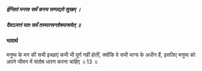 ##### ईप्सितं मनसः सर्वं कस्य सम्पद्यते सुखम् ।
##### दैवाऽयत्तं यतः सर्वं तस्मात्सन्तोषमाश्रयेत् ॥

#### भावार्थ

मनुष्य के मन की सभी इच्छाएं कभी भी पूर्ण नहीं होतीं, क्योंकि वे सभी भाग्य के अधीन हैं, इसलिए मनुष्य को अपने जीवन में संतोष धारण करना चाहिए ॥ 13 ॥